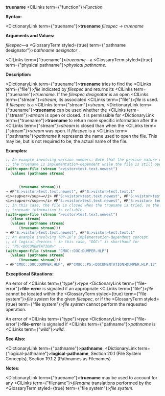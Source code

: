 **truename** <ClLinks  term={"function"}><i>Function</i></ClLinks> 



**Syntax:** 



<DictionaryLink  term={"truename"}><b>truename</b></DictionaryLink> *filespec → truename* 



**Arguments and Values:** 



*filespec*—a <GlossaryTerm styled={true} term={"pathname designator"}><i>pathname designator</i></GlossaryTerm> . 



<ClLinks  term={"truename"}><i>truename</i></ClLinks>—a <GlossaryTerm styled={true} term={"physical pathname"}><i>physical pathname</i></GlossaryTerm>. 



**Description:** 



<DictionaryLink  term={"truename"}><b>truename</b></DictionaryLink> tries to find the <ClLinks  term={"file"}><i>file</i></ClLinks> indicated by *filespec* and returns its <ClLinks  term={"truename"}><i>truename</i></ClLinks>. If the *filespec designator* is an open <ClLinks  term={"stream"}><i>stream</i></ClLinks>, its associated <ClLinks  term={"file"}><i>file</i></ClLinks> is used. If *filespec* is a <ClLinks  term={"stream"}><i>stream</i></ClLinks>, <DictionaryLink  term={"truename"}><b>truename</b></DictionaryLink> can be used whether the <ClLinks  term={"stream"}><i>stream</i></ClLinks> is open or closed. It is permissible for <DictionaryLink  term={"truename"}><b>truename</b></DictionaryLink> to return more specific information after the <ClLinks  term={"stream"}><i>stream</i></ClLinks> is closed than when the <ClLinks  term={"stream"}><i>stream</i></ClLinks> was open. If *filespec* is a <ClLinks  term={"pathname"}><i>pathname</i></ClLinks> it represents the name used to open the file. This may be, but is not required to be, the actual name of the file. 



**Examples:**
```lisp
;; An example involving version numbers. Note that the precise nature of 
;; the truename is implementation-dependent while the file is still open. 
(with-open-file (stream ">vistor>test.text.newest") 
  (values (pathname stream) 
	  
	  
	  (truename stream))) 
→ #P"S:>vistor>test.text.newest", #P"S:>vistor>test.text.1" 
<i><sup>or</sup>→</i> #P"S:>vistor>test.text.newest", #P"S:>vistor>test.text.newest" 
<i><sup>or</sup>→</i> #P"S:>vistor>test.text.newest", #P"S:>vistor> temp . temp .1" 
;; In this case, the file is closed when the truename is tried, so the 
;; truename information is reliable. 
(with-open-file (stream ">vistor>test.text.newest") 
  (close stream) 
  (values (pathname stream) 
	  (truename stream))) 
→ #P"S:>vistor>test.text.newest", #P"S:>vistor>test.text.1" 
;; An example involving TOP-20’s implementation-dependent concept 
;; of logical devices – in this case, "DOC:" is shorthand for 
;; "PS:<DOCUMENTATION>" ... 
(with-open-file (stream "CMUC::DOC:DUMPER.HLP") 
  (values (pathname stream) 
	  (truename stream))) 
→ #P"CMUC::DOC:DUMPER.HLP", #P"CMUC::PS:<DOCUMENTATION>DUMPER.HLP.13" 
```
**Exceptional Situations:** 



An error of <ClLinks  term={"type"}><i>type</i></ClLinks> <DictionaryLink  term={"file-error"}><b>file-error</b></DictionaryLink> is signaled if an appropriate <ClLinks  term={"file"}><i>file</i></ClLinks> cannot be located within the <GlossaryTerm styled={true} term={"file system"}><i>file system</i></GlossaryTerm> for the given *filespec*, or if the <GlossaryTerm styled={true} term={"file system"}><i>file system</i></GlossaryTerm> cannot perform the requested operation. 



An error of <ClLinks  term={"type"}><i>type</i></ClLinks> <DictionaryLink  term={"file-error"}><b>file-error</b></DictionaryLink> is signaled if <ClLinks  term={"pathname"}><i>pathname</i></ClLinks> is <ClLinks  term={"wild"}><i>wild</i></ClLinks>. 



**See Also:** 



<DictionaryLink  term={"pathname"}><b>pathname</b></DictionaryLink>, <DictionaryLink  term={"logical-pathname"}><b>logical-pathname</b></DictionaryLink>, Section 20.1 (File System Concepts), Section 19.1.2 (Pathnames as Filenames) 



**Notes:** 



<DictionaryLink  term={"truename"}><b>truename</b></DictionaryLink> may be used to account for any <ClLinks  term={"filename"}><i>filename</i></ClLinks> translations performed by the <GlossaryTerm styled={true} term={"file system"}><i>file system</i></GlossaryTerm>. 